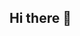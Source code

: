 ## Hi there 👋

<!--
**AlessioVenza/AlessioVenza** is a ✨ _special_ ✨ repository because its `README.md` (this file) appears on your GitHub profile.

Here are some ideas to get you started:

Conosco i linguaggi di programmazione C#, Python e JavaScript, fra 2 anni conseguirò il diploma di tecnico informatico e so orientarmi in sistemi operativi come Windows, Linux, Android e iOS/MacOS.
